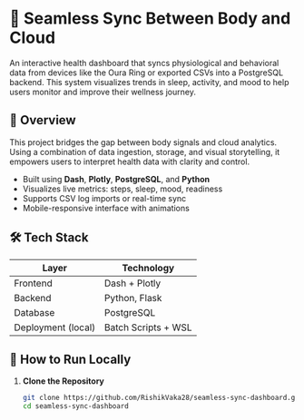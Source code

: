 # 🧠 Seamless Sync Between Body and Cloud

An interactive health dashboard that syncs physiological and behavioral data from devices like the Oura Ring or exported CSVs into a PostgreSQL backend. This system visualizes trends in sleep, activity, and mood to help users monitor and improve their wellness journey.

## 📌 Overview

This project bridges the gap between body signals and cloud analytics. Using a combination of data ingestion, storage, and visual storytelling, it empowers users to interpret health data with clarity and control.

- Built using **Dash**, **Plotly**, **PostgreSQL**, and **Python**
- Visualizes live metrics: steps, sleep, mood, readiness
- Supports CSV log imports or real-time sync
- Mobile-responsive interface with animations

## 🛠️ Tech Stack

| Layer             | Technology              |
|------------------|--------------------------|
| Frontend         | Dash + Plotly            |
| Backend          | Python, Flask            |
| Database         | PostgreSQL               |
| Deployment (local)| Batch Scripts + WSL     |

## 🚀 How to Run Locally

1. **Clone the Repository**
   ```bash
   git clone https://github.com/RishikVaka28/seamless-sync-dashboard.git
   cd seamless-sync-dashboard
